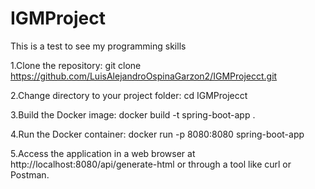 # IGMProject
This is a test to see my programming skills

1.Clone the repository:
git clone https://github.com/LuisAlejandroOspinaGarzon2/IGMProjecct.git

2.Change directory to your project folder:
cd IGMProjecct

3.Build the Docker image:
docker build -t spring-boot-app .

4.Run the Docker container:
docker run -p 8080:8080 spring-boot-app

5.Access the application in a web browser at http://localhost:8080/api/generate-html or through a tool like curl or Postman.
